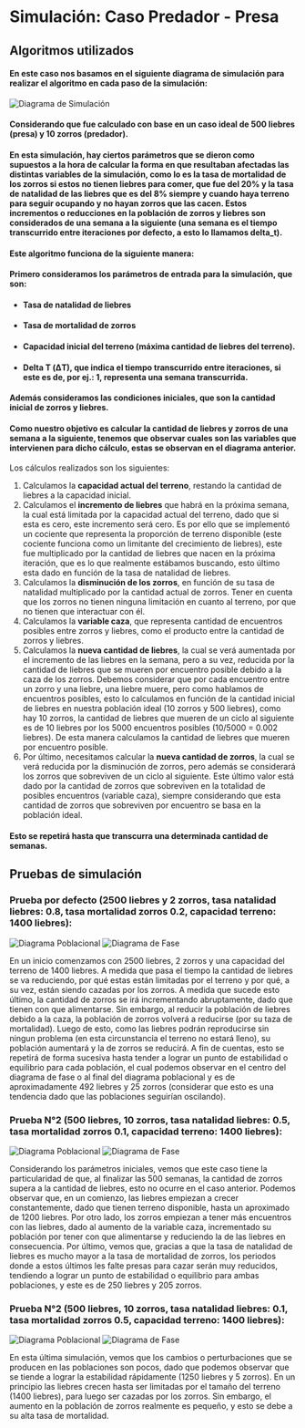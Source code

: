 # Simulación: Caso Predador - Presa
## Algoritmos utilizados
#### En este caso nos basamos en el siguiente diagrama de simulación para realizar el algoritmo en cada paso de la simulación:
![Diagrama de Simulación]()
#### Considerando que fue calculado con base en un caso ideal de 500 liebres (presa) y 10 zorros (predador).
#### En esta simulación, hay ciertos parámetros que se dieron como supuestos a la hora de calcular la forma en que resultaban afectadas las distintas variables de la simulación, como lo es la tasa de mortalidad de los zorros si estos no tienen liebres para comer, que fue del 20% y la tasa de natalidad de las liebres que es del 8% siempre y cuando haya terreno para seguir ocupando y no hayan zorros que las cacen. Estos incrementos o reducciones en la población de zorros y liebres son considerados de una semana a la siguiente (una semana es el tiempo transcurrido entre iteraciones por defecto, a esto lo llamamos delta_t).


#### Este algoritmo funciona de la siguiente manera:
#### Primero consideramos los parámetros de entrada para la simulación, que son:
* #### Tasa de natalidad de liebres
* #### Tasa de mortalidad de zorros
* #### Capacidad inicial del terreno (máxima cantidad de liebres del terreno).
* #### Delta T (ΔT), que indica el tiempo transcurrido entre iteraciones, si este es de, por ej.: 1, representa una semana transcurrida.
#### Además consideramos las condiciones iniciales, que son la cantidad inicial de zorros y liebres.

#### Como nuestro objetivo es calcular la cantidad de liebres y zorros de una semana a la siguiente, tenemos que observar cuales son las variables que intervienen para dicho cálculo, estas se observan en el diagrama anterior.
Los cálculos realizados son los siguientes:
1. Calculamos la **capacidad actual del terreno**, restando la cantidad de liebres a la capacidad inicial.
2. Calculamos el **incremento de liebres** que habrá en la próxima semana, la cual está limitada por la capacidad actual del terreno, dado que si esta es cero, este incremento será cero. Es por ello que se implementó un cociente que representa la proporción de terreno disponible (este cociente funciona como un limitante del crecimiento de liebres), este fue multiplicado por la cantidad de liebres que nacen en la próxima iteración, que es lo que realmente estábamos buscando, esto último esta dado en función de la tasa de natalidad de liebres.
3. Calculamos la **disminución de los zorros**, en función de su tasa de natalidad multiplicado por la cantidad actual de zorros. Tener en cuenta que los zorros no tienen ninguna limitación en cuanto al terreno, por que no tienen que interactuar con él.
4. Calculamos la **variable caza**, que representa cantidad de encuentros posibles entre zorros y liebres, como el producto entre la cantidad de zorros y liebres.
5. Calculamos la **nueva cantidad de liebres**, la cual se verá aumentada por el incremento de las liebres en la semana, pero a su vez, reducida por la cantidad de liebres que se mueren por encuentro posible debido a la caza de los zorros. Debemos considerar que por cada encuentro entre un zorro y una liebre, una liebre muere, pero como hablamos de encuentros posibles, esto lo calculamos en función de la cantidad inicial de liebres en nuestra población ideal (10 zorros y 500 liebres), como hay 10 zorros, la cantidad de liebres que mueren de un ciclo al siguiente es de 10 liebres por los 5000 encuentros posibles (10/5000 = 0.002 liebres). De esta manera calculamos la cantidad de liebres que mueren por encuentro posible.
6. Por último, necesitamos calcular la **nueva cantidad de zorros**, la cual se verá reducida por la disminución de zorros, pero además se considerará los zorros que sobreviven de un ciclo al siguiente. Este último valor está dado por la cantidad de zorros que sobreviven en la totalidad de posibles encuentros (variable caza), siempre considerando que esta cantidad de zorros que sobreviven por encuentro se basa en la población ideal.

#### Esto se repetirá hasta que transcurra una determinada cantidad de semanas.

## Pruebas de simulación

### Prueba por defecto (2500 liebres y 2 zorros, tasa natalidad liebres: 0.8, tasa mortalidad zorros 0.2, capacidad terreno: 1400 liebres):

![Diagrama Poblacional]()
![Diagrama de Fase]()

En un inicio comenzamos con 2500 liebres, 2 zorros y una capacidad del terreno de 1400 liebres. A medida que pasa el tiempo la cantidad de liebres se va reduciendo, por qué estas están limitadas por el terreno y por qué, a su vez, están siendo cazadas por los zorros. A medida que sucede esto último, la cantidad de zorros se irá incrementando abruptamente, dado que tienen con que alimentarse. Sin embargo, al reducir la población de liebres debido a la caza, la población de zorros volverá a reducirse (por su taza de mortalidad). Luego de esto, como las liebres podrán reproducirse sin ningun problema (en esta circunstancia el terreno no estará lleno), su población aumentará y la de zorros se reducirá. A fin de cuentas, esto se repetirá de forma sucesiva hasta tender a lograr un punto de estabilidad o equilibrio para cada población, el cual podemos observar en el centro del diagrama de fase o al final del diagrama poblacional y es de aproximadamente 492 liebres y 25 zorros (considerar que esto es una tendencia dado que las poblaciones seguirían oscilando).

### Prueba N°2 (500 liebres, 10 zorros, tasa natalidad liebres: 0.5, tasa mortalidad zorros 0.1, capacidad terreno: 1400 liebres):

![Diagrama Poblacional]()
![Diagrama de Fase]()

Considerando los parámetros iniciales, vemos que este caso tiene la particularidad de que, al finalizar las 500 semanas, la cantidad de zorros supera a la cantidad de liebres, esto no ocurre en el caso anterior. Podemos observar que, en un comienzo, las liebres empiezan a crecer constantemente, dado que tienen terreno disponible, hasta un aproximado de 1200 liebres. Por otro lado, los zorros empiezan a tener más encuentros con las liebres, dado al aumento de la variable caza, incrementado su población por tener con que alimentarse y reduciendo la de las liebres en consecuencia. Por último, vemos que, gracias a que la tasa de natalidad de liebres es mucho mayor a la tasa de mortalidad de zorros, los periodos donde a estos últimos les falte presas para cazar serán muy reducidos, tendiendo a lograr un punto de estabilidad o equilibrio para ambas poblaciones, y este es de 250 liebres y 205 zorros.


### Prueba N°2 (500 liebres, 10 zorros, tasa natalidad liebres: 0.1, tasa mortalidad zorros 0.5, capacidad terreno: 1400 liebres):

![Diagrama Poblacional]()
![Diagrama de Fase]()

En esta última simulación, vemos que los cambios o perturbaciones que se producen en las poblaciones son pocos, dado que podemos observar que se tiende a lograr la estabilidad rápidamente (1250 liebres y 5 zorros). En un principio las liebres crecen hasta ser limitadas por el tamaño del terreno (1400 liebres), para luego ser cazadas por los zorros. Sin embargo, el aumento en la población de zorros realmente es pequeño, y esto se debe a su alta tasa de mortalidad.